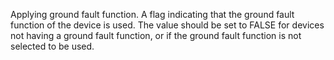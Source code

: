 Applying ground fault function. A flag indicating that the ground fault function of the device is used. The value should be set to FALSE for devices not having a ground fault function, or if the ground fault function is not selected to be used.
